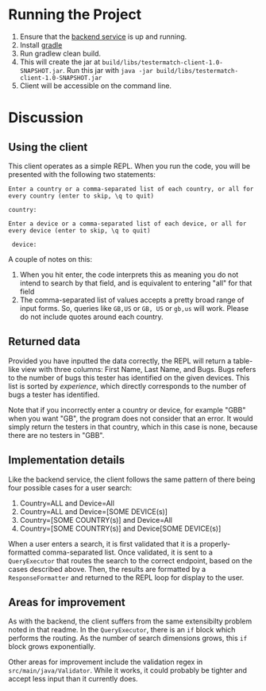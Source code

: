 # Running the Project
1. Ensure that the [backend service](https://github.com/dvilinsky/testermatch) is up and running. 
2. Install [gradle](https://gradle.org/install/)
3. Run gradlew clean build. 
4. This will create the jar at `build/libs/testermatch-client-1.0-SNAPSHOT.jar`. Run this jar with
`java -jar build/libs/testermatch-client-1.0-SNAPSHOT.jar`
5. Client will be accessible on the command line. 

# Discussion
## Using the client
This client operates as a simple REPL. When you run the code, you will be presented with the following two statements:

`Enter a country or a comma-separated list of each country, or all for every country (enter to skip, \q to quit)
 `
 
 `country:`
 
 
 `Enter a device or a comma-separated list of each device, or all for every device (enter to skip, \q to quit)`
 
` device:`

A couple of notes on this:
1. When you hit enter, the code interprets this as meaning you do not intend to search by that field, and is equivalent to 
entering "all" for that field
2. The comma-separated list of values accepts a pretty broad range of input forms. So, queries like `GB,US` or `GB, US` or 
`gb,us` will work. Please do not include quotes around each country.

## Returned data
Provided you have inputted the data correctly, the REPL will return a table-like view with
three columns: First Name, Last Name, and Bugs. Bugs refers to the number of bugs this tester has identified on the given devices.
This list is sorted by *experience*, which directly corresponds to the number of bugs a tester has identified.

Note that if you incorrectly enter a country or device, for example "GBB" when you want "GB", the program does
not consider that an error. It would simply return the testers in that country, which in this case is none, because there are 
no testers in "GBB".

## Implementation details
Like the backend service, the client follows the same pattern of there being 
four possible cases for a user search:
1. Country=ALL and Device=All
2. Country=ALL and Device=[SOME DEVICE(s)]
3. Country=[SOME COUNTRY(s)] and Device=All
4. Country=[SOME COUNTRY(s)] and Device[SOME DEVICE(s)]

When a user enters a search, it is first validated that it is a properly-formatted comma-separated list. Once validated, 
it is sent to a `QueryExecutor` that routes the search to the correct endpoint, based on the 
cases described above. Then, the results are formatted by a `ResponseFormatter` and returned to 
the REPL loop for display to the user.

## Areas for improvement
As with the backend, the client suffers from the same extensibilty problem noted in that readme. In the 
`QueryExecutor`, there is an `if` block which performs the routing. As the number of search dimensions 
grows, this `if` block grows exponentially. 

Other areas for improvement include the validation regex in `src/main/java/Validator`. While it works, it could probably be tighter
and accept less input than it currently does. 
